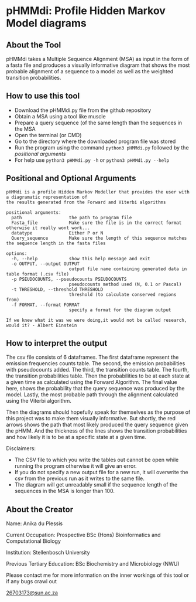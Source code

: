 # pHMMdi: Profile Hidden Markov Model diagrams

## About the Tool
pHMMdi takes a Multiple Sequence Alignment (MSA) as input in the form of a fasta file and produces a visually informative diagram 
that shows the most probable alignment of a sequence to a model as well as the weighted transition probabilities. 

## How to use this tool
* Download the pHMMdi.py file from the github repository
* Obtain a MSA using a tool like muscle
* Prepare a query sequence (of the same length than the sequences in the MSA
* Open the terminal (or CMD)
* Go to the directory where the downloaded program file was stored
* Run the program using the command `python3 pHMMdi.py` followed by the _positional arguments_
* For help use `python3 pHMMdi.py -h` or `python3 pHMMdi.py --help`

## Positional and Optional Arguments
```
pHMMdi is a profile Hidden Markov Modeller that provides the user with a diagramatic representation of 
the results generated from the Forward and Viterbi algorithms

positional arguments:
  path                  the path to program file
  Fasta_file            Make sure the file is in the correct format otherwise it really wont work...
  datatype              Either P or N
  Query_sequence        Make sure the length of this sequence matches the sequence length in the fasta files

options:
  -h, --help            show this help message and exit
  -o OUTPUT, --output OUTPUT
                        output file name containing generated data in table format (.csv file)
  -p PSEUDOCOUNTS, --pseudocounts PSEUDOCOUNTS
                        pseudocounts method used (N, 0.1 or Pascal)
  -t THRESHOLD, --threshold THRESHOLD
                        threshold (to calculate conserved regions from)
  -f FORMAT, --format FORMAT
                        specify a format for the diagram output

If we knew what it was we were doing,it would not be called research, would it? - Albert Einstein

```

## How to interpret the output
The csv file consists of 6 dataframes. 
The first dataframe represent the emission frequencies counts table.
The second, the emission probabilities with pseudocounts added.
The third, the transition counts table.
The fourth, the transition probabilities table.
Then the probabilities to be at each state at a given time as calculated using the Forward Algorithm.
The final value here, shows the probability that the query sequence was produced by the model.
Lastly, the most probable path through the alignment calculated using the Viterbi algorithm.

Then the diagrams should hopefully speak for themselves as the purpose of this project was to make them visually informative.
But shortly, the red arrows shows the path that most likely produced the query sequence given the pHMM.
And the thickness of the lines shows the transition probabilities and how likely it is to be at a specific state at a given time. 

Disclaimers: 
* The CSV file to which you write the tables out cannot be open while running the program otherwise it will give an error. 
* If you do not specify a new output file for a new run, it will overwrite the csv from the previous run as it writes to the same file. 
* The diagram will get unreadably small if the sequence length of the sequences in the MSA is longer than 100. 

## About the Creator
Name: Anika du Plessis 

Current Occupation: Prospective BSc (Hons) Bioinformatics and Computational Biology

Institution: Stellenbosch University

Previous Tertiary Education: BSc Biochemistry and Microbiology (NWU)

Please contact me for more information on the inner workings of this tool or if any bugs crawl out

26703173@sun.ac.za
